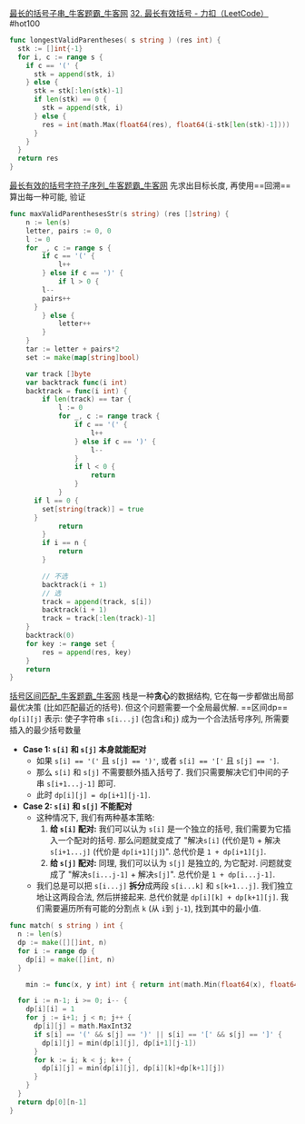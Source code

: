 [最长的括号子串_牛客题霸_牛客网](https://www.nowcoder.com/practice/45fd68024a4c4e97a8d6c45fc61dc6ad?tpId=196&tqId=37079&rp=1&sourceUrl=%2Fexam%2Foj%3FquestionJobId%3D10%26subTabName%3Donline_coding_page&difficulty=undefined&judgeStatus=undefined&tags=&title=%E6%8B%AC%E5%8F%B7)
[32. 最长有效括号 - 力扣（LeetCode）](https://leetcode.cn/problems/longest-valid-parentheses/description/?envType=study-plan-v2&envId=top-100-liked)
#hot100
```go
func longestValidParentheses( s string ) (res int) {
  stk := []int{-1}
  for i, c := range s {
    if c == '(' {
      stk = append(stk, i)
    } else {
      stk = stk[:len(stk)-1]
      if len(stk) == 0 {
        stk = append(stk, i)
      } else {
        res = int(math.Max(float64(res), float64(i-stk[len(stk)-1])))
      }
    }
  }
  return res
}
```

[最长有效的括号字符子序列_牛客题霸_牛客网](https://www.nowcoder.com/practice/c6760389751e425c8da6243f8f3c4741?tpId=196&tqId=39706&rp=1&sourceUrl=%2Fexam%2Foj%3FquestionJobId%3D10%26subTabName%3Donline_coding_page&difficulty=undefined&judgeStatus=undefined&tags=&title=%E6%8B%AC%E5%8F%B7)
先求出目标长度, 再使用==回溯==算出每一种可能, 验证
```go
func maxValidParenthesesStr(s string) (res []string) {
	n := len(s)
	letter, pairs := 0, 0
	l := 0
	for _, c := range s {
		if c == '(' {
			l++
		} else if c == ')' {
			if l > 0 {
        l--
        pairs++
      }
		} else {
			letter++
		}
	}
	tar := letter + pairs*2
	set := make(map[string]bool)

	var track []byte
	var backtrack func(i int)
	backtrack = func(i int) {
		if len(track) == tar {
			l := 0
			for _, c := range track {
				if c == '(' {
					l++
				} else if c == ')' {
					l--
				}
				if l < 0 {
					return
				}
			}
      if l == 0 {
        set[string(track)] = true
      }
			return
		}
		if i == n {
			return
		}

		// 不选
		backtrack(i + 1)
		// 选
		track = append(track, s[i])
		backtrack(i + 1)
		track = track[:len(track)-1]
	}
	backtrack(0)
	for key := range set {
		res = append(res, key)
	}
	return
}
```
[括号区间匹配_牛客题霸_牛客网](https://www.nowcoder.com/practice/15a63d150f69449886ea3822d64a1121?tpId=196&tqId=40387&rp=1&sourceUrl=%2Fexam%2Foj%3FquestionJobId%3D10%26subTabName%3Donline_coding_page&difficulty=undefined&judgeStatus=undefined&tags=&title=%E6%8B%AC%E5%8F%B7)
栈是一种**贪心**的数据结构, 它在每一步都做出局部最优决策 (比如匹配最近的括号). 但这个问题需要一个全局最优解.
==区间dp==
`dp[i][j]` 表示: 使子字符串 `s[i...j]` (包含`i`和`j`) 成为一个合法括号序列, 所需要插入的最少括号数量
- **Case 1: `s[i]` 和 `s[j]` 本身就能配对**
    - 如果 `s[i] == '('` 且 `s[j] == ')'`, 或者 `s[i] == '['` 且 `s[j] == ']`.
    - 那么 `s[i]` 和 `s[j]` 不需要额外插入括号了. 我们只需要解决它们中间的子串 `s[i+1...j-1]` 即可.
    - 此时 `dp[i][j] = dp[i+1][j-1]`.
- **Case 2: `s[i]` 和 `s[j]` 不能配对**
    - 这种情况下, 我们有两种基本策略:
        1. **给 `s[i]` 配对:** 我们可以认为 `s[i]` 是一个独立的括号, 我们需要为它插入一个配对的括号. 那么问题就变成了 "解决`s[i]` (代价是1) + 解决`s[i+1...j]` (代价是 `dp[i+1][j]`)". 总代价是 `1 + dp[i+1][j]`.
        2. **给 `s[j]` 配对:** 同理, 我们可以认为 `s[j]` 是独立的, 为它配对. 问题就变成了 "解决`s[i...j-1]` + 解决`s[j]`". 总代价是 `1 + dp[i...j-1]`.
    - 我们总是可以把 `s[i...j]` **拆分**成两段 `s[i...k]` 和 `s[k+1...j]`. 我们独立地让这两段合法, 然后拼接起来. 总代价就是 `dp[i][k] + dp[k+1][j]`. 我们需要遍历所有可能的分割点 `k` (从 `i`到 `j-1`), 找到其中的最小值.
```go
func match( s string ) int {
  n := len(s)
  dp := make([][]int, n)
  for i := range dp {
    dp[i] = make([]int, n)
  }

	min := func(x, y int) int { return int(math.Min(float64(x), float64(y))) }

  for i := n-1; i >= 0; i-- {
    dp[i][i] = 1
    for j := i+1; j < n; j++ {
      dp[i][j] = math.MaxInt32
      if s[i] == '(' && s[j] == ')' || s[i] == '[' && s[j] == ']' {
        dp[i][j] = min(dp[i][j], dp[i+1][j-1])
      }
      for k := i; k < j; k++ {
        dp[i][j] = min(dp[i][j], dp[i][k]+dp[k+1][j])
      }
    }
  }
  return dp[0][n-1]
}
```